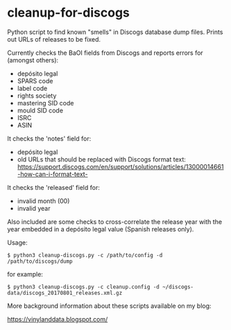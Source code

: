 # cleanup-for-discogs

Python script to find known "smells" in Discogs database dump files. Prints out URLs of releases to be fixed.

Currently checks the BaOI fields from Discogs and reports errors for (amongst others):

* depósito legal
* SPARS code
* label code
* rights society
* mastering SID code
* mould SID code
* ISRC
* ASIN

It checks the 'notes' field for:

* depósito legal
* old URLs that should be replaced with Discogs format text: https://support.discogs.com/en/support/solutions/articles/13000014661-how-can-i-format-text-

It checks the 'released' field for:

* invalid month (00)
* invalid year

Also included are some checks to cross-correlate the release year with the year embedded in a depósito legal value (Spanish releases only).

Usage:

    $ python3 cleanup-discogs.py -c /path/to/config -d /path/to/discogs/dump

for example:

    $ python3 cleanup-discogs.py -c cleanup.config -d ~/discogs-data/discogs_20170801_releases.xml.gz

More background information about these scripts available on my blog:

https://vinylanddata.blogspot.com/
